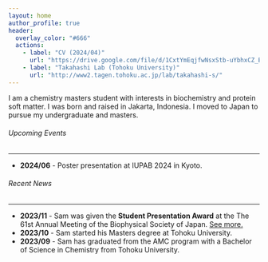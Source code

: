 ```yaml
---
layout: home
author_profile: true
header:
  overlay_color: "#666"
  actions:
    - label: "CV (2024/04)"
      url: "https://drive.google.com/file/d/1CxtYmEqjfwNsxStb-uYbhxCZ_B9fYUeE/view?usp=sharing"
    - label: "Takahashi Lab (Tohoku University)"
      url: "http://www2.tagen.tohoku.ac.jp/lab/takahashi-s/"
---
```


I am a chemistry masters student with interests in biochemistry and protein soft matter. I was born and raised in Jakarta, Indonesia. I moved to Japan to pursue my undergraduate and masters.

###### Upcoming Events
---
- **2024/06** - Poster presentation at IUPAB 2024 in Kyoto.


###### Recent News
---
- **2023/11** - Sam was given the **Student Presentation Award** at the The 61st Annual Meeting of the Biophysical Society of Japan. [See more.](https://www.biophys.jp/ann/ann01_13.html)
- **2023/10** - Sam started his Masters degree at Tohoku University.
- **2023/09** - Sam has graduated from the AMC program with a Bachelor of Science in Chemistry from Tohoku University.

